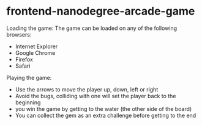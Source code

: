 frontend-nanodegree-arcade-game
===============================
Loading the game:
The game can be loaded on any of the following browsers:
- Internet Explorer
- Google Chrome
- Firefox
- Safari


Playing the game:
- Use the arrows to move the player up, down, left or right
- Avoid the bugs, colliding with one will set the player back to the beginning
- you win the game by getting to the water (the other side of the board)
- You can collect the gem as an extra challenge before getting to the end
